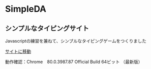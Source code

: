# SimpleDA
## シンプルなタイピングサイト

Javascriptの練習を兼ねて、シンプルなタイピングゲームをつくりました

[サイトに移動](https://harumaky.github.io/SimpleDA/)

動作確認：Chrome　80.0.3987.87 Official Build 64ビット （最新版）
